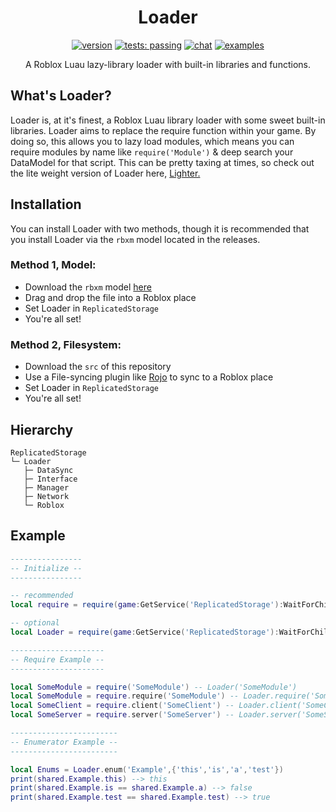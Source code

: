 <div align="center">
<h1>Loader</h1>

[![version](https://img.shields.io/badge/version-v1.1.3-red)](https://github.com/Mullets-Gavin/Loader/releases) [![tests: passing](https://img.shields.io/badge/tests-passing-brightgreen)](https://github.com/Mullets-Gavin/Loader/tree/master/tests) [![chat](https://img.shields.io/discord/281959162470989834?color=blue)](https://discord.gg/dZYyvBu) [![examples](https://img.shields.io/badge/examples-2-blueviolet)](https://github.com/Mullets-Gavin/Loader/tree/master/examples)

A Roblox Luau lazy-library loader with built-in libraries and functions.
</div>

## What's Loader?
Loader is, at it's finest, a Roblox Luau library loader with some sweet built-in libraries. Loader aims to replace the require function within your game. By doing so, this allows you to lazy load modules, which means you can require modules by name like `require('Module')` & deep search your DataModel for that script. This can be pretty taxing at times, so check out the lite weight version of Loader here, [Lighter.](https://github.com/Mullets-Gavin/Loader/tree/master/lite)

## Installation
You can install Loader with two methods, though it is recommended that you install Loader via the `rbxm` model located in the releases.

### Method 1, Model:
* Download the `rbxm` model [here](https://github.com/Mullets-Gavin/Loader/releases)
* Drag and drop the file into a Roblox place
* Set Loader in `ReplicatedStorage`
* You're all set!

### Method 2, Filesystem:
* Download the `src` of this repository
* Use a File-syncing plugin like [Rojo](https://github.com/rojo-rbx/rojo) to sync to a Roblox place
* Set Loader in `ReplicatedStorage`
* You're all set!

## Hierarchy
```
ReplicatedStorage
└─ Loader
   ├─ DataSync
   ├─ Interface
   ├─ Manager
   ├─ Network
   └─ Roblox
```

## Example
```lua
----------------
-- Initialize --
----------------

-- recommended
local require = require(game:GetService('ReplicatedStorage'):WaitForChild('Loader'))

-- optional
local Loader = require(game:GetService('ReplicatedStorage'):WaitForChild('Loader'))

---------------------
-- Require Example --
---------------------

local SomeModule = require('SomeModule') -- Loader('SomeModule')
local SomeModule = require.require('SomeModule') -- Loader.require('SomeModule')
local SomeClient = require.client('SomeClient') -- Loader.client('SomeClient')
local SomeServer = require.server('SomeServer') -- Loader.server('SomeServer')

------------------------
-- Enumerator Example --
------------------------

local Enums = Loader.enum('Example',{'this','is','a','test'})
print(shared.Example.this) --> this
print(shared.Example.is == shared.Example.a) --> false
print(shared.Example.test == shared.Example.test) --> true
```